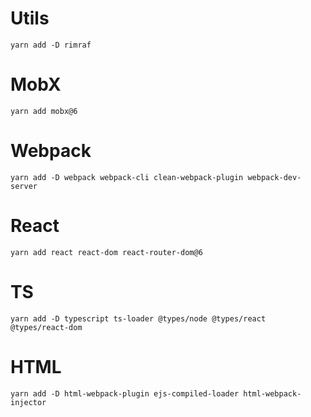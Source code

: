 # Utils
```
yarn add -D rimraf
```

# MobX
```
yarn add mobx@6
```

# Webpack
```
yarn add -D webpack webpack-cli clean-webpack-plugin webpack-dev-server
```

# React
```
yarn add react react-dom react-router-dom@6
```

# TS
```
yarn add -D typescript ts-loader @types/node @types/react @types/react-dom
```

# HTML
```
yarn add -D html-webpack-plugin ejs-compiled-loader html-webpack-injector
``` 